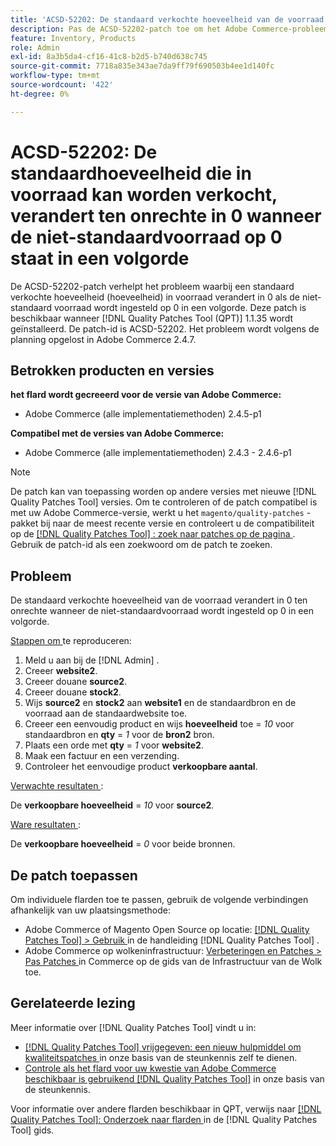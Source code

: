 ```yaml
---
title: 'ACSD-52202: De standaard verkochte hoeveelheid van de voorraad verandert in 0 ten onrechte als de niet-standaard voorraad op 0 qty wordt ingesteld'
description: Pas de ACSD-52202-patch toe om het Adobe Commerce-probleem op te lossen waarbij een standaardhoeveelheid die in voorraad kan worden verkocht, verandert in 0 als de niet-standaardvoorraad is ingesteld op 0 in een bestelling.
feature: Inventory, Products
role: Admin
exl-id: 8a3b5da4-cf16-41c8-b2d5-b740d638c745
source-git-commit: 7718a835e343ae7da9ff79f690503b4ee1d140fc
workflow-type: tm+mt
source-wordcount: '422'
ht-degree: 0%

---
```


# ACSD-52202: De standaardhoeveelheid die in voorraad kan worden verkocht, verandert ten onrechte in 0 wanneer de niet-standaardvoorraad op 0 staat in een volgorde

De ACSD-52202-patch verhelpt het probleem waarbij een standaard verkochte hoeveelheid (hoeveelheid) in voorraad verandert in 0 als de niet-standaard voorraad wordt ingesteld op 0 in een volgorde. Deze patch is beschikbaar wanneer [!DNL Quality Patches Tool (QPT)] 1.1.35 wordt geïnstalleerd. De patch-id is ACSD-52202. Het probleem wordt volgens de planning opgelost in Adobe Commerce 2.4.7.

## Betrokken producten en versies

**het flard wordt gecreeerd voor de versie van Adobe Commerce:**

* Adobe Commerce (alle implementatiemethoden) 2.4.5-p1

**Compatibel met de versies van Adobe Commerce:**

* Adobe Commerce (alle implementatiemethoden) 2.4.3 - 2.4.6-p1

>[!NOTE]
>
>De patch kan van toepassing worden op andere versies met nieuwe [!DNL Quality Patches Tool] versies. Om te controleren of de patch compatibel is met uw Adobe Commerce-versie, werkt u het `magento/quality-patches` -pakket bij naar de meest recente versie en controleert u de compatibiliteit op de [[!DNL Quality Patches Tool] : zoek naar patches op de pagina ](https://experienceleague.adobe.com/tools/commerce-quality-patches/index.html) . Gebruik de patch-id als een zoekwoord om de patch te zoeken.

## Probleem

De standaard verkochte hoeveelheid van de voorraad verandert in 0 ten onrechte wanneer de niet-standaardvoorraad wordt ingesteld op 0 in een volgorde.

<u> Stappen om </u> te reproduceren:

1. Meld u aan bij de [!DNL Admin] .
1. Creeer **website2**.
1. Creeer douane **source2**.
1. Creeer douane **stock2**.
1. Wijs **source2** en **stock2** aan **website1** en de standaardbron en de voorraad aan de standaardwebsite toe.
1. Creeer een eenvoudig product en wijs **hoeveelheid** toe = *10* voor standaardbron en **qty** = *1* voor de **bron2** bron.
1. Plaats een orde met **qty** = *1* voor **website2**.
1. Maak een factuur en een verzending.
1. Controleer het eenvoudige product **verkoopbare aantal**.

<u> Verwachte resultaten </u>:

De **verkoopbare hoeveelheid** = *10* voor **source2**.

<u> Ware resultaten </u>:

De **verkoopbare hoeveelheid** = *0* voor beide bronnen.

## De patch toepassen

Om individuele flarden toe te passen, gebruik de volgende verbindingen afhankelijk van uw plaatsingsmethode:

* Adobe Commerce of Magento Open Source op locatie: [[!DNL Quality Patches Tool]  > Gebruik ](https://experienceleague.adobe.com/docs/commerce-operations/tools/quality-patches-tool/usage.html) in de handleiding [!DNL Quality Patches Tool] .
* Adobe Commerce op wolkeninfrastructuur: [ Verbeteringen en Patches > Pas Patches ](https://experienceleague.adobe.com/docs/commerce-cloud-service/user-guide/develop/upgrade/apply-patches.html) in Commerce op de gids van de Infrastructuur van de Wolk toe.

## Gerelateerde lezing

Meer informatie over [!DNL Quality Patches Tool] vindt u in:

* [[!DNL Quality Patches Tool]  vrijgegeven: een nieuw hulpmiddel om kwaliteitspatches ](/help/announcements/adobe-commerce-announcements/magento-quality-patches-released-new-tool-to-self-serve-quality-patches.md) in onze basis van de steunkennis zelf te dienen.
* [ Controle als het flard voor uw kwestie van Adobe Commerce beschikbaar is gebruikend  [!DNL Quality Patches Tool]](/help/support-tools/patches-available-in-qpt-tool/check-patch-for-magento-issue-with-magento-quality-patches.md) in onze basis van de steunkennis.

Voor informatie over andere flarden beschikbaar in QPT, verwijs naar [[!DNL Quality Patches Tool]: Onderzoek naar flarden ](https://experienceleague.adobe.com/tools/commerce-quality-patches/index.html) in de [!DNL Quality Patches Tool] gids.

